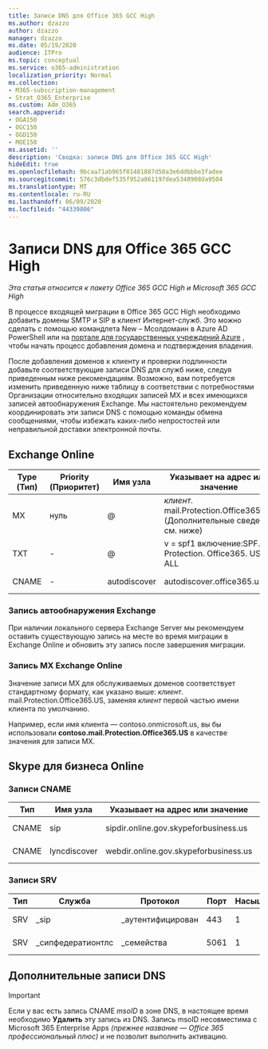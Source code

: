 ```yaml
---
title: Записи DNS для Office 365 GCC High
ms.author: dzazzo
author: dzazzo
manager: dzazzo
ms.date: 05/19/2020
audience: ITPro
ms.topic: conceptual
ms.service: o365-administration
localization_priority: Normal
ms.collection:
- M365-subscription-management
- Strat_O365_Enterprise
ms.custom: Adm_O365
search.appverid:
- OGA150
- OGC150
- OGD150
- MOE150
ms.assetid: ''
description: 'Сводка: записи DNS для Office 365 GCC High'
hideEdit: true
ms.openlocfilehash: 9bcaa71ab965f01481887d50a3e6ddbbbe3fadee
ms.sourcegitcommit: 576c3dbdef535f952a861197dea5348908da9504
ms.translationtype: MT
ms.contentlocale: ru-RU
ms.lasthandoff: 06/09/2020
ms.locfileid: "44339806"
---
```

# <a name="dns-records-for-office-365-gcc-high"></a>Записи DNS для Office 365 GCC High

*Эта статья относится к пакету Office 365 GCC High и Microsoft 365 GCC High*

В процессе входящей миграции в Office 365 GCC High необходимо добавить домены SMTP и SIP в клиент Интернет-служб.  Это можно сделать с помощью командлета New – Мсолдомаин в Azure AD PowerShell или на [портале для государственных учреждений Azure](https://portal.azure.us) , чтобы начать процесс добавления домена и подтверждения владения.

После добавления доменов к клиенту и проверки подлинности добавьте соответствующие записи DNS для служб ниже, следуя приведенным ниже рекомендациям.  Возможно, вам потребуется изменить приведенную ниже таблицу в соответствии с потребностями Организации относительно входящих записей MX и всех имеющихся записей автообнаружения Exchange.  Мы настоятельно рекомендуем координировать эти записи DNS с помощью команды обмена сообщениями, чтобы избежать каких-либо непростостей или неправильной доставки электронной почты.

## <a name="exchange-online"></a>Exchange Online

| Type (Тип) | Priority (Приоритет) | Имя узла | Указывает на адрес или значение | TTL |
| --- | --- | --- | --- | --- |
| MX | нуль | @ | *клиент*. mail.Protection.Office365.US (Дополнительные сведения см. ниже) | 1 Hour |
| TXT | - | @ | v = spf1 включение:SPF. Protection. Office365. US — ALL | 1 Hour |
| CNAME | - | autodiscover | autodiscover.office365.us | 1 Hour |

### <a name="exchange-autodiscover-record"></a>Запись автообнаружения Exchange

При наличии локального сервера Exchange Server мы рекомендуем оставить существующую запись на месте во время миграции в Exchange Online и обновить эту запись после завершения миграции. 

### <a name="exchange-online-mx-record"></a>Запись MX Exchange Online

Значение записи MX для обслуживаемых доменов соответствует стандартному формату, как указано выше: *клиент*. mail.Protection.Office365.US, заменяя *клиент* первой частью имени клиента по умолчанию.

Например, если имя клиента — contoso.onmicrosoft.us, вы бы использовали **contoso.mail.Protection.Office365.US** в качестве значения для записи MX.

## <a name="skype-for-business-online"></a>Skype для бизнеса Online

### <a name="cname-records"></a>Записи CNAME

| Тип | Имя узла | Указывает на адрес или значение | TTL |
| --- | --- | --- | --- |
| CNAME | sip | sipdir.online.gov.skypeforbusiness.us | 1 Hour |
| CNAME | lyncdiscover | webdir.online.gov.skypeforbusiness.us | 1 Hour |

### <a name="srv-records"></a>Записи SRV

| Тип | Служба | Протокол | Порт | Насыщенность | Priority | Имя | Target | TTL |
| --- | --- | --- | --- | --- | --- | --- | --- | --- |
| SRV | \_sip | \_аутентифицирован | 443 | 1  | 100 | @ | sipdir.online.gov.skypeforbusiness.us | 1 час |
| SRV | \_сипфедератионтлс | \_семейства | 5061 | 1  | 100 | @ | sipfed.online.gov.skypeforbusiness.us | 1 Hour |

## <a name="additional-dns-records"></a>Дополнительные записи DNS

> [!IMPORTANT]
> Если у вас есть запись CNAME *msoID* в зоне DNS, в настоящее время необходимо **Удалить** эту запись из DNS.  Запись msoID несовместима с Microsoft 365 Enterprise Apps *(прежнее название — Office 365 профессиональный плюс)* и не позволит выполнить активацию.

